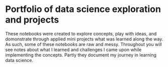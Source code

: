 # Portfolio of data science exploration and projects

These notebooks were created to explore concepts, play with ideas, and domonstrate through applied mini projects what was learned along the way. As such, some of these notebooks are raw and messy. Throughout you will see notes about what I learned and challenges I came upon while implementing the concepts. Partly they document my journey in learning data science.  
